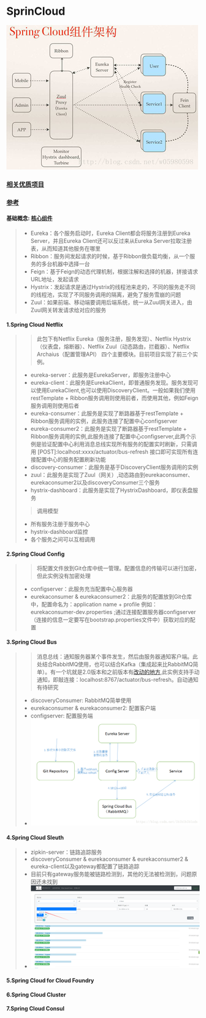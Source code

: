 # SprinCloud
![Image](./images/springcloud.jpg)
### [相关优质项目](https://springcloud.cc/)
### [参考](https://github.com/forezp/SpringCloudLearning)
#### 基础概念: [核心组件](https://blog.csdn.net/forezp/article/details/83999882)
>* Eureka：各个服务启动时，Eureka Client都会将服务注册到Eureka Server，并且Eureka Client还可以反过来从Eureka Server拉取注册表，从而知道其他服务在哪里
>* Ribbon：服务间发起请求的时候，基于Ribbon做负载均衡，从一个服务的多台机器中选择一台
>* Feign：基于Feign的动态代理机制，根据注解和选择的机器，拼接请求URL地址，发起请求  
>* Hystrix：发起请求是通过Hystrix的线程池来走的，不同的服务走不同的线程池，实现了不同服务调用的隔离，避免了服务雪崩的问题
>* Zuul：如果前端、移动端要调用后端系统，统一从Zuul网关进入，由Zuul网关转发请求给对应的服务
#### 1.Spring Cloud Netflix
>>此包下有Netflix Eureka（服务注册，服务发现）、Netflix Hystrix（仪表盘，熔断器）、Netflix Zuul（动态路由，拦截器）、Netflix Archaius（配置管理API）
四个主要模块。目前项目实现了前三个实例。
>* eureka-server：此服务是EurekaServer，即服务注册中心
>* eureka-client：此服务是EurekaClient，即普通服务发现。服务发现可以使用EurekaClient,也可以使用DiscoveryClient。一般如果我们使用restTemplate + Ribbon服务调用则使用前者，而使用其他，例如Feign服务调用则使用后者
>* eureka-consumer：此服务是实现了断路器基于restTemplate + Ribbon服务调用的实例，此服务连接了配置中心configserver
>* eureka-consumer2：此服务是实现了断路器基于restTemplate + Ribbon服务调用的实例,此服务连接了配置中心configserver,此两个示例是验证配置中心利用消息总线实现所有服务的配置实时刷新，只需调用 [POST]:localhost:xxxx/actuator/bus-refresh 接口即可实现所有连接配置中心的服务配置刷新功能
>* discovery-consumer：此服务是基于DiscoveryClient服务调用的实例
>* zuul：此服务是实现了Zuul（网关）,动态路由到eurekaconsumer、eurekaconsumer2以及discoveryConsumer三个服务
>* hystrix-dashboard：此服务是实现了HystrixDashboard，即仪表盘服务
>>调用模型
>* 所有服务注册于服务中心
>* hystrix-dashboard监控
>* 各个服务之间可以互相调用
#### 2.Spring Cloud Config
>>将配置文件放到Git仓库中统一管理。配置信息的传输可以进行加密，但此实例没有加密处理
>* configserver：此服务充当配置中心服务器
>* eurekaconsumer & eurekaconsumer2：此服务的配置放到Git仓库中，配置命名为：application name + profile 例如：eurekaconsumer-dev.properties ;通过连接配置服务器configserver（连接的信息一定要写在bootstrap.properties文件中）获取对应的配置
#### 3.Spring Cloud Bus
>>消息总线：通知服务器某个事件发生，然后由服务器通知客户端。此处结合RabbitMQ使用，也可以结合Kafka（集成起来比RabbitMQ简单）。有一个坑就是2.0版本和之前版本有[改动的地方](https://www.cnblogs.com/lzj123/p/9724499.html),此实例支持手动通知，即敲连接：localhost:8767/actuator/bus-refresh。自动通知有待研究
>* discoveryConsumer: RabbitMQ简单使用
>* eurekaconsumer & eurekaconsumer2: 配置客户端
>* configserver: 配置服务端
>* ![Image](./images/springbus-configserver.png)
#### 4.Spring Cloud Sleuth
>* zipkin-server：链路追踪服务
>* discoveryConsumer & eurekaconsumer & eurekaconsumer2 & eureka-client以及gateway都配置了链路追踪
>* 目前只有gateway服务能被链路检测到，其他的无法被检测到，问题原因还未找到
>* ![Image](./images/zipkin.png)
#### 5.Spring Cloud for Cloud Foundry
#### 6.Spring Cloud Cluster
#### 7.Spring Cloud Consul
